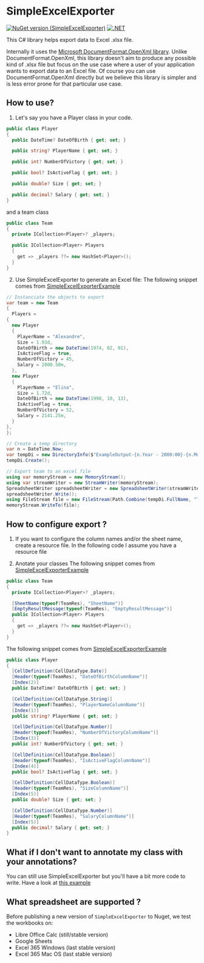 # SimpleExcelExporter

[![NuGet version (SimpleExcelExporter)](https://img.shields.io/nuget/v/SimpleExcelExporter.svg?style=flat-square)](https://www.nuget.org/packages/SimpleexcelExporter/)
[![.NET](https://github.com/Prothesis-Dental-Solutions/SimpleExcelExporter/actions/workflows/dotnet.yml/badge.svg)](https://github.com/Prothesis-Dental-Solutions/SimpleExcelExporter/actions/workflows/dotnet.yml)

This C# library helps export data to Excel .xlsx file.

Internally it uses the [Microsoft DocumentFormat.OpenXml library](https://github.com/OfficeDev/Open-XML-SDK). Unlike DocumentFormat.OpenXml, this library doesn't aim to produce any possible kind of .xlsx file but focus on the use case where a user of your application wants to export data to an Excel file. Of course you can use DocumentFormat.OpenXml directly but we believe this library is simpler and is less error prone for that particular use case.

## How to use?
1. Let's say you have a Player class in your code.
``` C#
public class Player
{
  public DateTime? DateOfBirth { get; set; }

  public string? PlayerName { get; set; }

  public int? NumberOfVictory { get; set; }

  public bool? IsActiveFlag { get; set; }

  public double? Size { get; set; }

  public decimal? Salary { get; set; }
}
```
and a team class
``` C#
public class Team
{
  private ICollection<Player>? _players;

  public ICollection<Player> Players
  {
    get => _players ??= new HashSet<Player>();
  }
}
```

2. Use SimpleExcelExporter to generate an Excel file:
The following snippet comes from [SimpleExcelExporterExample](https://github.com/Prothesis-Dental-Solutions/SimpleExcelExporterExample/blob/b7a3b184892f83370b8d937dffd824c7f82b0b06/Program.cs#L6-L42)
``` C#
// Instanciate the objects to export
var team = new Team
{
  Players =
{
  new Player
  {
    PlayerName = "Alexandre",
    Size = 1.93d,
    DateOfBirth = new DateTime(1974, 02, 01),
    IsActiveFlag = true,
    NumberOfVictory = 45,
    Salary = 2000.50m,
  },
  new Player
  {
    PlayerName = "Elina",
    Size = 1.72d,
    DateOfBirth = new DateTime(1990, 10, 13),
    IsActiveFlag = true,
    NumberOfVictory = 52,
    Salary = 2141.25m,
  }
},
};

// Create a temp directory
var n = DateTime.Now;
var tempDi = new DirectoryInfo($"ExampleOutput-{n.Year - 2000:00}-{n.Month:00}-{n.Day:00}-{n.Hour:00}{n.Minute:00}{n.Second:00}");
tempDi.Create();

// Export team to an excel file
using var memoryStream = new MemoryStream();
using var streamWriter = new StreamWriter(memoryStream);
SpreadsheetWriter spreadsheetWriter = new SpreadsheetWriter(streamWriter.BaseStream, team);
spreadsheetWriter.Write();
using FileStream file = new FileStream(Path.Combine(tempDi.FullName, "Team.xlsx"), FileMode.Create, FileAccess.Write);
memoryStream.WriteTo(file);
```

## How to configure export ?
1. If you want to configure the column names and/or the sheet name, create a resource file.
In the following code I assume you have a resource file 

2. Anotate your classes
The following snippet comes from [SimpleExcelExporterExample](https://github.com/Prothesis-Dental-Solutions/SimpleExcelExporterExample/blob/b7a3b184892f83370b8d937dffd824c7f82b0b06/Team.cs#L5-L15)
``` C#
public class Team
{
  private ICollection<Player>? _players;

  [SheetName(typeof(TeamRes), "SheetName")]
  [EmptyResultMessage(typeof(TeamRes), "EmptyResultMessage")]
  public ICollection<Player> Players
  {
    get => _players ??= new HashSet<Player>();
  }
}
```

The following snippet comes from [SimpleExcelExporterExample](https://github.com/Prothesis-Dental-Solutions/SimpleExcelExporterExample/blob/b7a3b184892f83370b8d937dffd824c7f82b0b06/Player.cs#L6-L37)
``` C#
public class Player
{
  [CellDefinition(CellDataType.Date)]
  [Header(typeof(TeamRes), "DateOfBirthColumnName")]
  [Index(2)]
  public DateTime? DateOfBirth { get; set; }

  [CellDefinition(CellDataType.String)]
  [Header(typeof(TeamRes), "PlayerNameColumnName")]
  [Index(1)]
  public string? PlayerName { get; set; }

  [CellDefinition(CellDataType.Number)]
  [Header(typeof(TeamRes), "NumberOfVictoryColumnName")]
  [Index(3)]
  public int? NumberOfVictory { get; set; }

  [CellDefinition(CellDataType.Boolean)]
  [Header(typeof(TeamRes), "IsActiveFlagColumnName")]
  [Index(4)]
  public bool? IsActiveFlag { get; set; }

  [CellDefinition(CellDataType.Boolean)]
  [Header(typeof(TeamRes), "SizeColumnName")]
  [Index(5)]
  public double? Size { get; set; }

  [CellDefinition(CellDataType.Number)]
  [Header(typeof(TeamRes), "SalaryColumnName")]
  [Index(5)]
  public decimal? Salary { get; set; }
}
```

## What if I don't want to annotate my class with your annotations?
You can still use SimpleExcelExporter but you'll have a bit more code to write. Have a look at [this example](https://github.com/Prothesis-Dental-Solutions/SimpleExcelExporter/blob/dda3b06649b6ec9e4126c0f5af743c931c048595/src/ConsoleApp/Program.cs#L211-L274)

## What spreadsheet are supported ?
Before publishing a new version of `SimpleExcelExporter` to Nuget, we test the workbooks on:
- Libre Office Calc (still/stable version)
- Google Sheets
- Excel 365 Windows (last stable version)
- Excel 365 Mac OS (last stable version)

